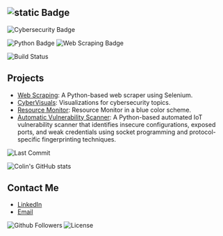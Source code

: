 ## ![static Badge](https://img.shields.io/badge/Colin-blue) 

![Cybersecurity Badge](https://img.shields.io/badge/Cybersecurity-Tools-brightwhite.svg?logo=security)

![Python Badge](https://img.shields.io/badge/Python-3.9-blue.svg?logo=python)
![Web Scraping Badge](https://img.shields.io/badge/Web%20Scraping-Selenium-green.svg?logo=selenium)

![Build Status](https://img.shields.io/badge/Build-Passing-brightgreen)
## Projects
- [Web Scraping](https://github.com/ColinDragon/web-scraper): A Python-based web scraper using Selenium.
- [CyberVisuals](https://github.com/ColinDragon/CyberVisuals): Visualizations for cybersecurity topics.
- [Resource Monitor](https://github.com/ColinDragon/AquaResourceMonitor): Resource Monitor in a blue color scheme.
- [Automatic Vulnerability Scanner](https://img.shields.io/badge/AUTOMATIC%20VULNERABILITY%20SCANNER-In%20Progress-blue?style=for-the-badge&logo=security&logoColor=white): A Python-based automated IoT vulnerability scanner that identifies insecure configurations, exposed ports, and weak credentials using socket programming and protocol-specific fingerprinting techniques.


![Last Commit](https://img.shields.io/badge/Last%20Commit-2025--04--18-blue?logo=git&logoColor=brightwhite&style=for-the-badge)

![Colin's GitHub stats](https://github-readme-stats.vercel.app/api?username=ColinDragon&show_icons=true&hide_title=true)

## Contact Me
- [LinkedIn](https://www.linkedin.com/in/colinmckay638/)
- [Email](colinmcka03@gmail.com)

![Github Followers](https://img.shields.io/github/followers/colinDragon?labelColor=darkgrey&color=blue)
![License](https://img.shields.io/badge/License-MIT-yellowgreen)
